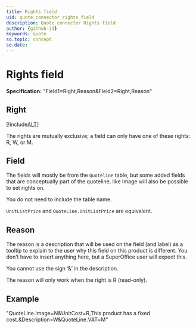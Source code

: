 ```yaml
---
title: Rights field
uid: quote_connector_rights_field
description: Quote connector Rights field
author: {github-id}
keywords: quote
so.topic: concept         
so.date:
---
```


# Rights field

**Specification:** "Field1=Right,Reason&Field2=Right,Reason"

## Right

[!include[ALT](./includes/rights.md)]

The rights are mutually exclusive; a field can only have one of these rights: R, W, or M.

## Field

The fields will mostly be from the `Quoteline` table, but some added fields that are conceptually part of the quoteline, like Image will also be possible to set rights on.

You do not need to include the table name.

`UnitListPrice` and `QuoteLine.UnitListPrice` are equivalent.

## Reason

The reason is a description that will be used on the field (and label) as a tooltip to explain to the user why this field on this product is different. You don’t have to insert anything here, but a SuperOffice user will expect this.

You cannot use the sign ‘&’ in the description.

The reason will only work when the right is R (read-only).

## Example

"QuoteLine.Image=N&UnitCost=R,This product has a fixed cost.&Description=W&QuoteLine.VAT=M"
